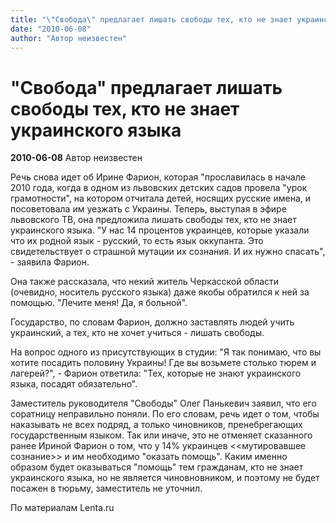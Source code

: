 ```yaml
---
title: "\"Свобода\" предлагает лишать свободы тех, кто не знает украинского языка"
date: "2010-06-08"
author: "Автор неизвестен"
---
```


# "Свобода" предлагает лишать свободы тех, кто не знает украинского языка

**2010-06-08** Автор неизвестен

Речь снова идет об Ирине Фарион, которая "прославилась в начале 2010 года, когда в одном из львовских детских садов провела "урок грамотности", на котором отчитала детей, носящих русские имена, и посоветовала им уезжать с Украины. Теперь, выступая в эфире львовского ТВ, она предложила лишать свободы тех, кто не знает украинского языка. "У нас 14 процентов украинцев, которые указали что их родной язык - русский, то есть язык оккупанта. Это свидетельствует о страшной мутации их сознания. И их нужно спасать", - заявила Фарион.

Она также рассказала, что некий житель Черкасской области (очевидно, носитель русского языка) даже якобы обратился к ней за помощью. "Лечите меня! Да, я больной".

Государство, по словам Фарион, должно заставлять людей учить украинский, а тех, кто не хочет учиться - лишать свободы.

На вопрос одного из присутствующих в студии: "Я так понимаю, что вы хотите посадить половину Украины! Где вы возьмете столько тюрем и лагерей?", - Фарион ответила: "Тех, которые не знают украинского языка, посадят обязательно".

Заместитель руководителя "Свободы" Олег Панькевич заявил, что его соратницу неправильно поняли. По его словам, речь идет о том, чтобы наказывать не всех подряд, а только чиновников, пренебрегающих государственным языком. Так или иначе, это не отменяет сказанного ранее Ириной Фарион о том, что у 14% украинцев <<мутировавшее сознание>> и им необходимо "оказать помощь". Каким именно образом будет оказываться "помощь" тем гражданам, кто не знает украинского языка, но не является чиновновником, и поэтому не будет посажен в тюрьму, заместитель не уточнил.

По материалам Lenta.ru